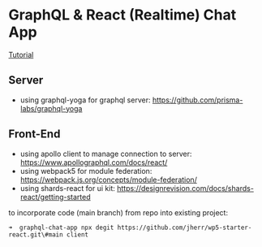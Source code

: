 # GraphQL & React (Realtime) Chat App

[Tutorial](https://www.youtube.com/watch?v=E3NHd-PkLrQ)

## Server

- using graphql-yoga for graphql server: https://github.com/prisma-labs/graphql-yoga

## Front-End

- using apollo client to manage connection to server: https://www.apollographql.com/docs/react/
- using webpack5 for module federation: https://webpack.js.org/concepts/module-federation/
- using shards-react for ui kit: https://designrevision.com/docs/shards-react/getting-started

to incorporate code (main branch) from repo into existing project:

```
➜  graphql-chat-app npx degit https://github.com/jherr/wp5-starter-react.git\#main client
```
